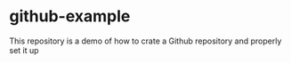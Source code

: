 # github-example
This repository is a demo of how to crate a Github repository and properly set it up
